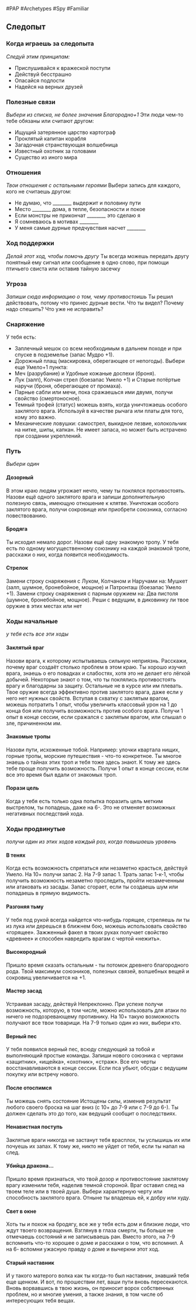 #PAP  #Archetypes #Spy #Familiar 

## Следопыт

### Когда играешь за следопыта 
*Следуй этим принципам:* 
- Прислушивайся к вражеской поступи 
- Действуй бесстрашно 
- Опасайся подлости 
- Надейся на верных друзей

### Полезные связи
*Выбери из списка, не более значения Благородно+1* 
Эти люди чем-то тебе обязаны или считают другом: 
- Ищущий затерянное царство картограф 
- Проклятый капитан корабля 
- Загадочная странствующая волшебница 
- Известный охотник за головами 
- Существо из иного мира

### Отношения 
*Твои отношения с остальными героями* 
Выбери запись для каждого, кого не считаешь другом: 
- Не думаю, что \_\_\_\_\_\_\_\_ выдержит и половину пути 
- Место \_\_\_\_\_\_\_\_ дома, в тепле, безопасности и покое 
- Если монстры не прикончат \_\_\_\_\_\_\_\_ это сделаю я 
- Я сомневаюсь в мотивах \_\_\_\_\_\_\_\_ 
- У меня самые дурные предчувствия насчет \_\_\_\_\_\_\_\_

### Ход поддержки 
*Делай этот ход, чтобы помочь другу* 
Ты всегда можешь передать другу понятный ему сигнал или сообщение в одно слово, при помощи птичьего свиста или оставив тайную засечку

### Угроза 
*Запиши сюда информацию о том, чему противостоишь* 
Ты решил действовать, потому что принес дурные вести. Что ты видел? Почему надо спешить? Что уже не исправить?
### Снаряжение
У тебя есть: 
- Заплечный мешок со всем необходимым в дальнем походе и при спуске в подземелье (запас Мудро +1). 
- Дорожный плащ (маскировка, оберегающее от непогоды). 
Выбери еще Умело+1 пункта: 
- Меч (разрубание) и Удобные кожаные доспехи (броня). 
- Лук (залп), Колчан стрел (боезапас Умело +1) и Старые потёртые наручи (броня, оберегающее от промаха). 
- Парные сабли или мечи, пока сражаешься ими двумя, получи свойство (смертоносное). 
- Темный трофей (статус) можешь взять, когда уничтожаешь особого заклятого врага. Используй в качестве рычага или платы для того, кому это важно. 
- Механические ловушки: самострел, выкидное лезвие, колокольчик на нитке, шипы, капкан. Не имеет запаса, но может быть истрачено при создании укреплений.

### Путь
*Выбери один*
#### Дозорный 
В этом краю людям угрожает нечто, чему ты поклялся противостоять. Назови ещё одного заклятого врага и запиши дополнительную полезную связь, имеющую отношение к клятве. Уничтожая особого заклятого врага, получи сокровище или приобрети союзника, согласно повествованию. 
#### Бродяга
Ты исходил немало дорог. Назови ещё одну знакомую тропу. У тебя есть по одному могущественному союзнику на каждой знакомой тропе, расскажи о них, когда появится необходимость.
#### Стрелок 
Замени строку снаряжения с Луком, Колчаном и Наручами на: Мушкет (залп, шумное, бронебойное, мощное) и Патронташ (боезапас Умело +1). Замени строку снаряжения с парным оружием на: Два пистоля (шумное, бронебойное, мощное). Реши с ведущим, в диковинку ли твое оружие в этих местах или нет


### Ходы начальные
*у тебя есть все эти ходы*
#### Заклятый враг
Назови врага, к которому испытываешь сильную неприязнь. Расскажи, почему враг создаёт столько проблем в этом краю. Ты хорошо изучил врага, знаешь о его повадках и слабостях, хотя это не делает его лёгкой добычей. Некоторые знают о том, что ты поклялись противостоять врагу и благодарны за защиту. Остальные не в курсе или им плевать. 
Твое оружие всегда эффективно против заклятого врага, даже если у него нет нужных свойств. Вступая в схватку с заклятым врагом, можешь потратить 1 опыт, чтобы увеличить классовый урон на 1 до конца боя или получить возможность против особого врага. 
Получи 1 опыт в конце сессии, если сражался с заклятым врагом, или слышал о зле, причиненном им. 

#### Знакомые тропы 
Назови пути, исхоженные тобой. Например: улочки квартала нищих, горные тропы, морские путешествия - что-то конкретное. Ты многое знаешь о тайнах этих троп и тебя тоже здесь знают. К тому же здесь тебе проще получить возможность. Получи 1 опыт в конце сессии, если все это время был вдали от знакомых троп. 

#### Порази цель 
Когда у тебя есть только одна попытка поразить цель метким выстрелом, ты попадешь, даже на 6-. Это не отменяет возможных негативных последствий хода.

### Ходы продвинутые
*получи один из этих ходов каждый раз, когда повышаешь уровень*


#### В тенях
Когда есть возможность спрятаться или незаметно красться, действуй Умело. На 10+ получи запас 2. На 7-9 запас 1. Трать запас 1-к-1, чтобы получить возможность незаметно проследить, пройти незамеченным или атаковать из засады. Запас сгорает, если ты создаешь шум или попадаешь в прямую видимость. 

#### Разгоняя тьму 
У тебя под рукой всегда найдется что-нибудь горящее, стреляешь ли ты из лука или дерешься в ближнем бою, можешь использовать свойство «горящее». Зажженный факел в твоих руках получает свойство «древнее» и способен навредить врагам с чертой «нежить». 

#### Высокородный 
Пришло время сказать остальным - ты потомок древнего благородного рода. Твой максимум союзников, полезных связей, волшебных вещей и сокровищ увеличивается на +1. 

#### Мастер засад 
Устраивая засаду, действуй Непреклонно. При успехе получи возможность, которую, в том числе, можно использовать для атаки по ничего не подозревающему противнику. На 10+ такую возможность получают все твои товарищи. На 7-9 только один из них, выбери кто. 

#### Верный пес 
У тебя появился верный пес, всюду следующий за тобой и выполняющий простые команды. Запиши нового союзника с чертами «защитник», «ищейка», «охотник», «страж». Все его черты восстанавливаются в конце сессии. Если пса убьют, обсуди с ведущим покупку или встречу нового. 

#### После отоспимся 
Ты можешь снять состояние Истощены силы, изменив результат любого своего броска на шаг вниз (с 10+ до 7-9 или с 7-9 до 6-). Ты должен сделать это до того, как ведущий сообщит о последствиях. 

#### Ненавистная поступь 
Заклятые враги никогда не застанут тебя врасплох, ты услышишь их или почуешь их запах. К тому же, никто не уйдет от тебя, если ты напал на след. 

#### Убийца дракона... 
Пришло время признаться, что твой дозор и противостояние заклятому врагу изменили тебя, наделив темной стороной. Враг оставил след на твоем теле или в твоей душе. Выбери характерную черту или способность заклятого врага. Отныне ты владеешь ей, к добру или худу. 

#### Свет в окне 
Хоть ты и похож на бродягу, все же у тебя есть дом и близкие люди, что ждут твоего возвращения. Взглянув в глаза смерти, ты больше не отмечаешь состояний и не записываешь ран. Вместо этого, на 7-9 вспомнить что-то хорошее о доме и расскажи о том, что вспомнил. А на 6- вспомни ужасную правду о доме и вычеркни этот ход. 

#### Старый наставник 
И у такого матерого волка как ты когда-то был наставник, знавший тебя еще щенком. И вот, по прошествии лет, ваши пути вновь пересекаются. Вновь ворвавшись в твою жизнь, он приносит ворох собственных проблем, но и многие умения, а также знания, в том числе об интересующих тебя вещах.